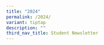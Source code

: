 ```yaml
---
title: "2024"
permalink: /2024/
variant: tiptap
description: ""
third_nav_title: Student Newsletter
---
```

